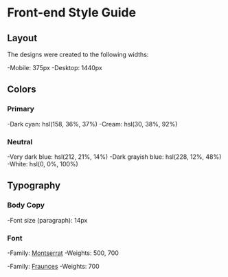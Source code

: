 # Front-end Style Guide

## Layout

The designs were created to the following widths:

-Mobile: 375px
-Desktop: 1440px

## Colors

### Primary

-Dark cyan: hsl(158, 36%, 37%)
-Cream: hsl(30, 38%, 92%)

### Neutral

-Very dark blue: hsl(212, 21%, 14%)
-Dark grayish blue: hsl(228, 12%, 48%)
-White: hsl(0, 0%, 100%)

## Typography

### Body Copy

-Font size (paragraph): 14px

### Font

-Family: [Montserrat](https://fonts.google.com/specimen/Montserrat)
-Weights: 500, 700

-Family: [Fraunces](https://fonts.google.com/specimen/Fraunces)
-Weights: 700
